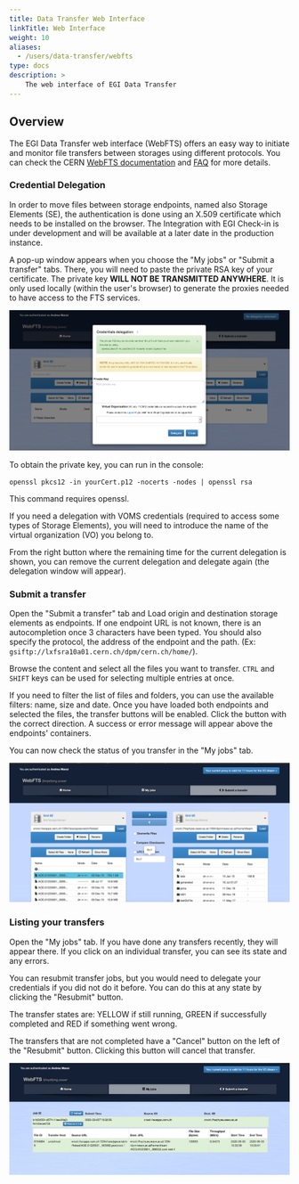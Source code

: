 ```yaml
---
title: Data Transfer Web Interface
linkTitle: Web Interface
weight: 10
aliases:
  - /users/data-transfer/webfts
type: docs
description: >
    The web interface of EGI Data Transfer
---
```


## Overview

The EGI Data Transfer web interface (WebFTS) offers an easy way to
initiate and monitor file transfers between storages using different protocols.
You can check the CERN
[WebFTS documentation](https://fts3-docs.web.cern.ch/fts3-docs/docs/webfts/userguide.html)
and [FAQ](https://fts3-docs.web.cern.ch/fts3-docs/docs/webfts/faq.html) for more
details.

### Credential Delegation

In order to move files between storage endpoints, named also Storage Elements
(SE), the authentication is done using an X.509 certificate which needs to be
installed on the browser. The Integration with EGI Check-in is under development
and will be available at a later date in the production instance.

A pop-up window appears when you choose the "My jobs" or "Submit a transfer"
tabs. There, you will need to paste the private RSA key of your certificate. The
private key **WILL NOT BE TRANSMITTED ANYWHERE**. It is only used locally
(within the user's browser) to generate the proxies needed to have access to the
FTS services.

![image](webfts_delegate.png)

To obtain the private key, you can run in the console:

```shell
openssl pkcs12 -in yourCert.p12 -nocerts -nodes | openssl rsa
```

This command requires openssl.

If you need a delegation with VOMS credentials (required to access some types of
Storage Elements), you will need to introduce the name of the virtual
organization (VO) you belong to.

From the right button where the remaining time for the current delegation is
shown, you can remove the current delegation and delegate again (the delegation
window will appear).

### Submit a transfer

Open the "Submit a transfer" tab and Load origin and destination storage
elements as endpoints. If one endpoint URL is not known, there is an
autocompletion once 3 characters have been typed. You should also specify the
protocol, the address of the endpoint and the path. (Ex:
`gsiftp://lxfsra10a01.cern.ch/dpm/cern.ch/home/`).

Browse the content and select all the files you want to transfer. `CTRL` and
`SHIFT` keys can be used for selecting multiple entries at once.

If you need to filter the list of files and folders, you can use the available
filters: name, size and date. Once you have loaded both endpoints and selected
the files, the transfer buttons will be enabled. Click the button with the
correct direction. A success or error message will appear above the endpoints'
containers.

You can now check the status of you transfer in the "My jobs" tab.

![image](webfts_submit.png)

### Listing your transfers

Open the "My jobs" tab. If you have done any transfers recently, they will
appear there. If you click on an individual transfer, you can see its state and
any errors.

You can resubmit transfer jobs, but you would need to delegate your credentials
if you did not do it before. You can do this at any state by clicking the
"Resubmit" button.

The transfer states are: YELLOW if still running, GREEN if successfully
completed and RED if something went wrong.

The transfers that are not completed have a "Cancel" button on the left of the
"Resubmit" button. Clicking this button will cancel that transfer.

![image](webfts_monitor.png)
